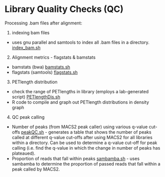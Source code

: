 Library Quality Checks (QC)
================

Processing .bam files after alignment:
1) indexing bam files
- uses gnu parallel and samtools to index all .bam files in a directory.
[index_bam.sh](https://github.com/Jwong684/bioinformatics/tree/master/libraryQC/index_bam.sh)

2) Alignment metrics - flagstats & bamstats
- bamstats (bwa) [bamstats.sh](https://github.com/Jwong684/bioinformatics/tree/master/libraryQC/bamstats.sh)
- flagstats (samtools) [flagstats.sh](https://github.com/Jwong684/bioinformatics/tree/master/libraryQC/flagstats.sh)

3) PETlength distribution
- check the range of PETlengths in library (employs a lab-generated script)
[PETlengthDis.sh](https://github.com/Jwong684/bioinformatics/tree/master/libraryQC/PETlengthDis.sh)
- R code to compile and graph out PETlength distributions in density graph

4) QC peak calling
- Number of peaks (from MACS2 peak caller) using various q-value cut-offs
[peakQC.sh](https://github.com/Jwong684/bioinformatics/tree/master/libraryQC/peakQC.sh) - generates a table that shows the number of peaks called at different q-value cut-offs after using MACS2 for all libraries within a directory. Can be used to determine a q-value cut-off for peak calling (i.e. find the q-value in which the change in number of peaks has plateaued).
- Proportion of reads that fall within peaks [sambamba.sh](https://github.com/Jwong684/bioinformatics/tree/master/libraryQC/sambamba.sh) - uses sambamba to determine the proportion of passed reads that fall within a peak called by MACS2.
